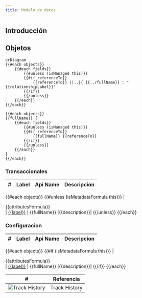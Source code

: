 ```yaml
---
title: Modelo de datos
---
```


## Introducción

## Objetos

<!-- START autogenerated-objects -->

```mermaid
erDiagram
{{#each objects}}
    {{#each fields}}
        {{#unless (isManaged this)}}
        {{#if referenceTo}}
            {{referenceTo}} ||..|{ {{../fullName}} : "{{relationshipLabel}}"
        {{/if}}
        {{/unless}}
    {{/each}}
{{/each}}

{{#each objects}}
{{fullName}} {
    {{#each fields}}
        {{#unless (isManaged this)}}
        {{#if referenceTo}}
            {{fullName}} {{referenceTo}}
        {{/if}}
        {{/unless}}
    {{/each}}
}
{{/each}}

```

### Transaccionales

| #   | Label | Api Name | Descripcion |
| --- | ----- | -------- | ----------- |

{{#each objects}}
{{#unless (isMetadataFormula this)}}
| <div class="icons">{{attributesFormula}}</div> | [{{label}}](/diccionarios/objects/{{fullName}}) | {{fullName}} |{{description}}|
{{/unless}}
{{/each}}

### Configuracion

| #   | Label | Api Name | Descripcion |
| --- | ----- | -------- | ----------- |

{{#each objects}}
{{#if (isMetadataFormula this)}}
| <div class="icons">{{attributesFormula}}</div> | [{{label}}](/diccionarios/objects/{{fullName}}) | {{fullName}} |{{description}}|
{{/if}}
{{/each}}

| #                                                              | Referencia    |
| -------------------------------------------------------------- | ------------- |
| <div class="icons">![Track History](/img/tracker_60.png)</div> | Track History |

<!-- END autogenerated-objects -->
